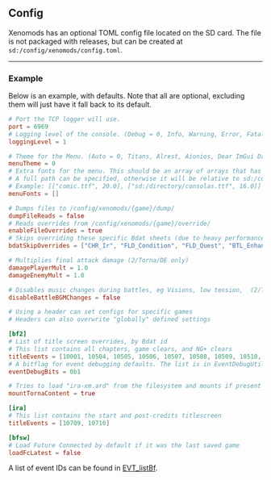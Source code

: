 ## Config

Xenomods has an optional TOML config file located on the SD card. The file is not packaged with releases, but can be created at `sd:/config/xenomods/config.toml`.

---

### Example

Below is an example, with defaults. Note that all are optional, excluding them will just have it fall back to its default.

```toml
# Port the TCP logger will use.
port = 6969
# Logging level of the console. (Debug = 0, Info, Warning, Error, Fatal = 4)
loggingLevel = 1

# Theme for the Menu. (Auto = 0, Titans, Alrest, Aionios, Dear ImGui Dark, Dear ImGui Light, Dear ImGui Classic = 6)
menuTheme = 0
# Extra fonts for the menu. This should be an array of arrays that has a file path and size (in pixels). The first in the array will be automatically used.
# A full path can be specified, otherwise it will be relative to sd:/config/xenomods/fonts/.
# Example: [["comic.ttf", 20.0], ["sd:/directory/consolas.ttf", 16.0]]
menuFonts = []

# Dumps files to /config/xenomods/{game}/dump/
dumpFileReads = false
# Reads overrides from /config/xenomods/{game}/override/
enableFileOverrides = true
# Skips overriding these specific Bdat sheets (due to heavy performance penalties)
bdatSkipOverrides = ["CHR_Ir", "FLD_Condition", "FLD_Quest", "BTL_Enhance", "BTL_Skill_Dr", "CHR_EnArrange"]

# Multiplies final attack damage (2/Torna/DE only)
damagePlayerMult = 1.0
damageEnemyMult = 1.0

# Disables music changes during battles, eg Visions, low tension,  (2/Torna/DE only)
disableBattleBGMChanges = false

# Using a header can set configs for specific games
# Headers can also overwrite "globally" defined settings

[bf2]
# List of title screen overrides, by Bdat id
# This list contains all chapters, game clears, and NG+ clears
titleEvents = [10001, 10504, 10505, 10506, 10507, 10508, 10509, 10510, 10511, 10512, 10513, 10605, 10607, 10608, 10609]
# A bitflag for event debugging defaults. The list is in EventDebugUtils.cpp
eventDebugBits = 0b1

# Tries to load "ira-xm.ard" from the filesystem and mounts if present
mountTornaContent = true

[ira]
# This list contains the start and post-credits titlescreen
titleEvents = [10709, 10710]

[bfsw]
# Load Future Connected by default if it was the last saved game
loadFcLatest = false
```

A list of event IDs can be found in [EVT_listBf](https://xenoblade.github.io/xb2/bdat/common/EVT_listBf.html).
